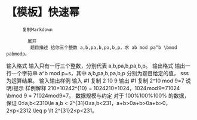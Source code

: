 # 【模板】快速幂


          复制Markdown
         
            展开
             题目描述 给你三个整数 a,b,pa,b,pa,b,p，求 ab mod pa^b \bmod pabmodp。
 输入格式 输入只有一行三个整数，分别代表 a,b,pa,b,pa,b,p。
 输出格式 输出一行一个字符串 a^b mod p=s，其中 a,b,pa,b,pa,b,p 分别为题目给定的值， sss 为运算结果。
  输入输出样例 输入 #1 
    复制
   2 10 9
 输出 #1 
    复制
   2^10 mod 9=7
 说明/提示 样例解释
210=10242^{10} = 1024210=1024，1024 mod 9=71024 \bmod 9 = 71024mod9=7。
数据规模与约定
对于 100%100\%100% 的数据，保证 0≤a,b<2310\le a,b < 2^{31}0≤a,b<231，a+b>0a+b>0a+b>0，2≤p<2312 \leq p \lt 2^{31}2≤p<231。
 
